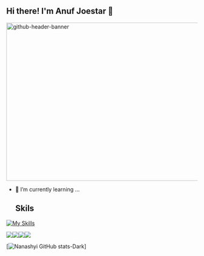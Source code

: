 ## Hi there! I'm Anuf Joestar 👋
<img width="1532" height="416" alt="github-header-banner" src="https://github.com/user-attachments/assets/dc747403-e989-4f9d-9246-3e760987c3e5" />

<!--
**Nanashyi/Nanashyi** is a ✨ _special_ ✨ repository because its `README.md` (this file) appears on your GitHub profile.

Here are some ideas to get you started:

- 🔭 I’m currently working on ...
- 🌱 I’m currently learning ...
- 👯 I’m looking to collaborate on ...
- 🤔 I’m looking for help with ...
- 💬 Ask me about ...
- 📫 How to reach me: ...
- 😄 Pronouns: ...
- ⚡ Fun fact: ...
-->
- 🌱 I’m currently learning ...
  ## Skils
[![My Skills](https://skillicons.dev/icons?i=html,css,js,vscode,py,react,nodejs,laravel,tailwind,bootstrap,mysql,php,kali,&perline=13)](https://skillicons.dev)

<img src="https://img.shields.io/badge/Flask-000000?style=for-the-badge&logo=flask&logoColor=white" /><img src="https://img.shields.io/badge/Claude-D97757?style=for-the-badge&logo=claude&logoColor=white" /><img src="https://img.shields.io/badge/ChatGPT-74aa9c?style=for-the-badge&logo=openai&logoColor=white" /><img src="https://img.shields.io/badge/-HuggingFace-FDEE21?style=for-the-badge&logo=HuggingFace&logoColor=black" />

[![Nanashyi GitHub stats-Dark](https://github-readme-stats.vercel.app/api?username=anuragha&show_icons=true&theme=cobalt#gh-dark-mode-only)]
